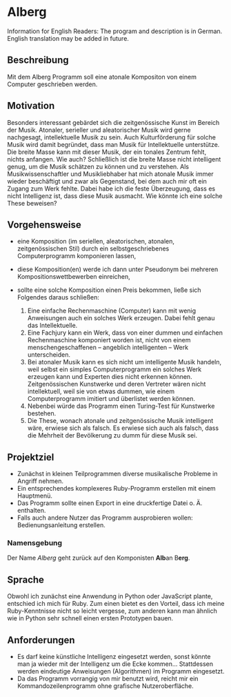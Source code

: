 # Alberg
Information for English Readers: The program and description is in German. English translation may be added in future.

## Beschreibung
Mit dem Alberg Programm soll eine atonale Kompositon von einem Computer geschrieben werden.

## Motivation
Besonders interessant gebärdet sich die zeitgenössische Kunst im Bereich der Musik. Atonaler, serieller und aleatorischer Musik wird gerne nachgesagt, intellektuelle Musik zu sein. Auch Kulturförderung für solche Musik wird damit begründet, dass man Musik für Intellektuelle unterstütze. Die breite Masse kann mit dieser Musik, der ein tonales Zentrum fehlt, nichts anfangen. Wie auch? Schließlich ist die breite Masse nicht intelligent genug, um die Musik schätzen zu können und zu verstehen. Als Musikwissenschaftler und Musikliebhaber hat mich atonale Musik immer wieder beschäftigt und zwar als Gegenstand, bei dem auch mir oft ein Zugang zum Werk fehlte. Dabei habe ich die feste Überzeugung, dass es nicht Intelligenz ist, dass diese Musik ausmacht. Wie könnte ich eine solche These beweisen?

## Vorgehensweise
* eine Komposition (im seriellen, aleatorischen, atonalen, zeitgenössischen Stil) durch ein selbstgeschriebenes Computerprogramm komponieren lassen,
* diese Komposition(en) werde ich dann unter Pseudonym bei mehreren Kompositionswettbewerben einreichen,
* sollte eine solche Komposition einen Preis bekommen, ließe sich Folgendes daraus schließen:
  
  1. Eine einfache Rechenmaschine (Computer) kann mit wenig Anweisungen auch ein solches Werk erzeugen. Dabei fehlt genau das Intellektuelle.
  2. Eine Fachjury kann ein Werk, dass von einer dummen und einfachen Rechenmaschine komponiert worden ist, nicht von einem menschengeschaffenen – angeblich intelligenten – Werk unterscheiden.
  3. Bei atonaler Musik kann es sich nicht um intelligente Musik handeln, weil selbst ein simples Computerprogramm ein solches Werk erzeugen kann und Experten dies nicht erkennen können. Zeitgenössischen Kunstwerke und deren Vertreter wären nicht intellektuell, weil sie von etwas dummen, wie einem Computerprogramm imitiert und überlistet werden können.
  5. Nebenbei würde das Programm einen Turing-Test für Kunstwerke bestehen.
  6. Die These, wonach atonale und zeitgenössische Musik intelligent wäre, erwiese sich als falsch. Es erwiese sich auch als falsch, dass die Mehrheit der Bevölkerung zu dumm für diese Musik sei.

## Projektziel
- Zunächst in kleinen Teilprogrammen diverse musikalische Probleme in Angriff nehmen.
- Ein entsprechendes komplexeres Ruby-Programm erstellen mit einem Hauptmenü.
- Das Programm sollte einen Export in eine druckfertige Datei o. Ä. enthalten.
- Falls auch andere Nutzer das Programm ausprobieren wollen: Bedienungsanleitung erstellen.

### Namensgebung
Der Name *Alberg* geht zurück auf den Komponisten **Alb**an B**erg**.

## Sprache
Obwohl ich zunächst eine Anwendung in Python oder JavaScript plante, entschied ich mich für Ruby. Zum einen bietet es den Vorteil, dass ich meine Ruby-Kenntnisse nicht so leicht vergesse, zum anderen kann man ähnlich wie in Python sehr schnell einen ersten Prototypen bauen.

## Anforderungen
- Es darf keine künstliche Intelligenz eingesetzt werden, sonst könnte man ja wieder mit der Intelligenz um die Ecke kommen... Stattdessen werden eindeutige Anweisungen (Algorithmen) im Programm eingesetzt.
- Da das Programm vorrangig von mir benutzt wird, reicht mir ein Kommandozeilenprogramm ohne grafische Nutzeroberfläche.

